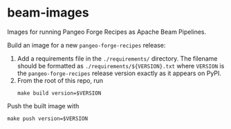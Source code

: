 # beam-images
Images for running Pangeo Forge Recipes as Apache Beam Pipelines.

Build an image for a new `pangeo-forge-recipes` release:

1. Add a requirements file in the `./requirements/` directory. The filename should be formatted as `./requirements/${VERSION}.txt` where `VERSION` is the `pangeo-forge-recipes` release version exactly as it appears on PyPI.
2. From the root of this repo, run
    ```
    make build version=$VERSION
    ```

Push the built image with

```
make push version=$VERSION
```
